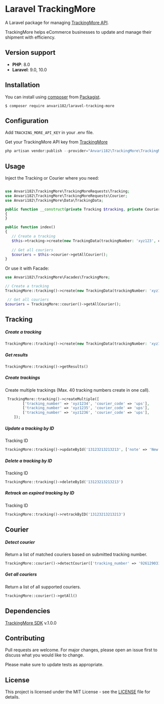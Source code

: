 # Laravel TrackingMore

A Laravel package for managing [TrackingMore API](https://www.trackingmore.com/docs/trackingmore/).

TrackingMore helps eCommerce businesses to update and manage their shipment with efficiency.

## Version support

- **PHP**: 8.0
- **Laravel**: 9.0, 10.0

## Installation

You can install using [composer](https://getcomposer.org/)
from [Packagist](https://packagist.org/packages/anvari182/laravel-tracking-more).

```
$ composer require anvari182/laravel-tracking-more
```

## Configuration

Add `TRACKING_MORE_API_KEY` in your .env file.

Get your TrackingMore API key from [TrackingMore](https://admin.trackingmore.com/developer/apikey)

```php
php artisan vendor:publish --provider="Anvari182\TrackingMore\TrackingMoreServiceProvider" --tag="config"
```

## Usage

Inject the Tracking or Courier where you need:

```php

use Anvari182\TrackingMore\TrackingMoreRequests\Tracking;
use Anvari182\TrackingMore\TrackingMoreRequests\Courier;
use Anvari182\TrackingMore\Data\TrackingData;

public function __construct(private Tracking $tracking, private Courier $courier)
{
}

public function index()
{
   // Create a tracking
   $this->tracking->create(new TrackingData(trackingNumber: 'xyz123', courierCode: 'ups'));
   
   // Get all couriers
   $couriers = $this->courier->getAllCourier();
}
```

Or use it with Facade:

```php
use Anvari182\TrackingMore\Facades\TrackingMore;

// Create a tracking
TrackingMore::tracking()->create(new TrackingData(trackingNumber: 'xyz123', courierCode: 'ups'))

 // Get all couriers
$couriers = TrackingMore::courier()->getAllCourier();
```

## Tracking
##### Create a tracking
```php
TrackingMore::tracking()->create(new TrackingData(trackingNumber: 'xyz123', courierCode: 'ups'))
```

##### Get results
```php
TrackingMore::tracking()->getResults()
```

##### Create trackings
Create multiple trackings (Max. 40 tracking numbers create in one call).
```php
 TrackingMore::tracking()->createMultiple([
        ['tracking_number' => 'xyz1234', 'courier_code' => 'ups'],
        ['tracking_number' => 'xyz1235', 'courier_code' => 'ups'],
        ['tracking_number' => 'xyz1236', 'courier_code' => 'ups'],
    ]);
```

##### Update a tracking by ID
Tracking ID
```php
TrackingMore::tracking()->updateById('13123213213213', ['note' => 'New test order note', 'customer_name'=>'New name'])
```

##### Delete a tracking by ID
Tracking ID
```php
TrackingMore::tracking()->deleteById('13123213213213')
```

##### Retrack an expired tracking by ID
Tracking ID
```php
TrackingMore::tracking()->retrackByID('13123213213213')
```

## Courier

##### Detect courier
Return a list of matched couriers based on submitted tracking number.
```php
TrackingMore::courier()->detectCourier(['tracking_number' => '9261290312833844954982'])
```

##### Get all couriers
Return a list of all supported couriers.
```php
TrackingMore::courier()->getAll()
```

## Dependencies
[TrackingMore SDK](https://github.com/TrackingMore-API/trackingmore-sdk-php) v.1.0.0

## Contributing
Pull requests are welcome. For major changes, please open an issue first to discuss what you would like to change.

Please make sure to update tests as appropriate.

## License
This project is licensed under the MIT License - see the [LICENSE](https://github.com/anvari182/laravel-tracking-more/blob/feature/use-trackingmore-sdk/LICENSE) file for details.